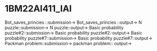 # 1BM22AI411_IAI
Bot_saves_princies ::submission->
Bot_saves_princies ::output->
N puzzle::submission->
N puzzle::output->
Basic probability puzzle#2::submission->
Basic probability puzzle#2::output->
Basic probability puzzle#7::submission->
Basic probability puzzle#7::output->
Packman problem::submission->
packman problem:: output->
